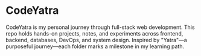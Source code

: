 # CodeYatra
CodeYatra is my personal journey through full-stack web development. This repo holds hands-on projects, notes, and experiments across frontend, backend, databases, DevOps, and system design. Inspired by "Yatra"—a purposeful journey—each folder marks a milestone in my learning path.
